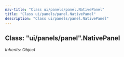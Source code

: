 ```yaml
---
nav-title: "Class ui/panels/panel.NativePanel"
title: "Class ui/panels/panel.NativePanel"
description: "Class ui/panels/panel.NativePanel"
---
```

## Class: "ui/panels/panel".NativePanel  
_Inherits:_ _Object_